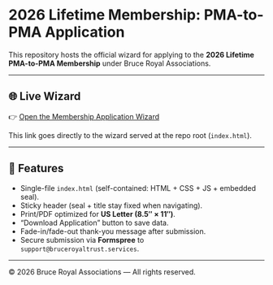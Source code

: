 # 2026 Lifetime Membership: PMA-to-PMA Application

This repository hosts the official wizard for applying to the **2026 Lifetime PMA-to-PMA Membership** under Bruce Royal Associations.

---

## 🌐 Live Wizard

👉 [Open the Membership Application Wizard](https://skatetapeoso.github.io/pma-application/)

This link goes directly to the wizard served at the repo root (`index.html`).

---

## 📜 Features

- Single-file `index.html` (self-contained: HTML + CSS + JS + embedded seal).
- Sticky header (seal + title stay fixed when navigating).
- Print/PDF optimized for **US Letter (8.5″ × 11″)**.
- “Download Application” button to save data.
- Fade-in/fade-out thank-you message after submission.
- Secure submission via **Formspree** to  
  `support@bruceroyaltrust.services`.

---

© 2026 Bruce Royal Associations — All rights reserved.

